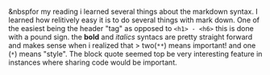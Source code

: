 &nbspfor my reading i learned several things about the markdown syntax.
I learned how relitively easy it is to do several things with mark down. One of the easiest being the header "tag" as opposed to ``` <h1> - <h6> ``` this is done with a pound sign.
the **bold** and *italics* syntacs are pretty straight forward and makes sense when i realized that > two(```**```) means important! and one (```*```) means "style". The block quote seemed top be very interesting feature in instances where sharing code would be important. 
